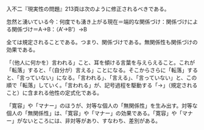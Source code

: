 入不二『現実性の問題』213頁は次のように修正されるべきである。

忽然と湧いている今：何度でも湧き上がる現在＝端的な関係づけ：関係づけによる関係づけ＝A→B：（A’→B’）→B

全ては規定されることである。つまり、関係づけである。無関係性も関係づけの効果である。

「（他人に何かを）言われる」こと、耳を傾ける言葉を与えらえること。これが「転落」すると、「（自分が）言える」ことになる。そこからさらに「転落」すると、「言っていない」になる。「言われる」、「言える」、「言っていない」と、この順で「転落」していく。「言われる」が、記号過程を駆動する「→」（規定されること）に含まれる他性の定式化である。

「寛容」や「マナー」のほうが、対等な個人の「無関係性」を生み出す。対等な個人の「無関係性」は、「寛容」や「マナー」の効果である。「寛容」や「マナー」がないところには、非対等があり、すなわち、差別がある。
